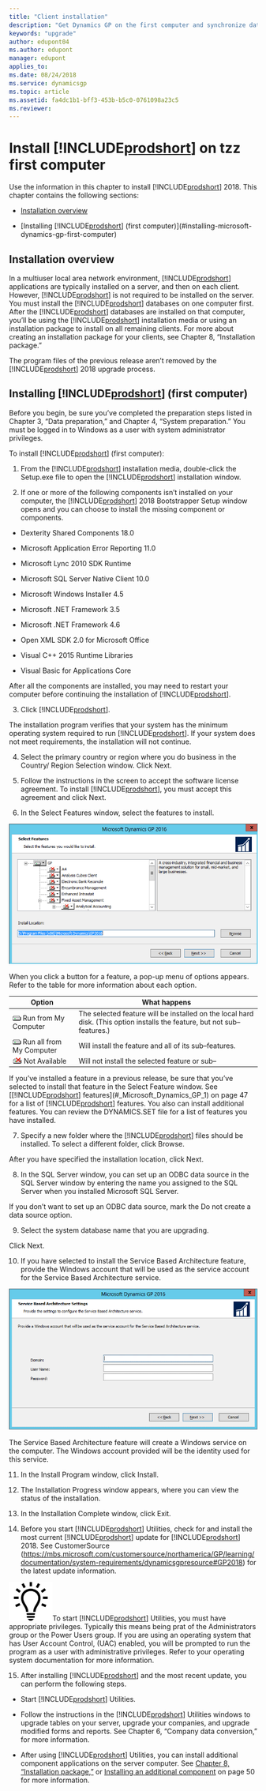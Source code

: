 ```yaml
---
title: "Client installation"
description: "Get Dynamics GP on the first computer and synchronize data with the server."
keywords: "upgrade"
author: edupont04
ms.author: edupont
manager: edupont
applies_to: 
ms.date: 08/24/2018
ms.service: dynamicsgp
ms.topic: article
ms.assetid: fa4dc1b1-bff3-453b-b5c0-0761098a23c5
ms.reviewer: 
---
```

<span id="_Toc498615790" class="anchor"></span>

# Install [!INCLUDE[prodshort](../includes/prodshort.md)] on tzz first computer

Use the information in this chapter to install [!INCLUDE[prodshort](../includes/prodshort.md)] 2018. This chapter contains the following sections:

-   [Installation overview](#installation-overview)  

-   [Installing [!INCLUDE[prodshort](../includes/prodshort.md)] (first computer)](#installing-microsoft-dynamics-gp-first-computer)  

## Installation overview

In a multiuser local area network environment, [!INCLUDE[prodshort](../includes/prodshort.md)] applications are typically installed on a server, and then on each client. However, [!INCLUDE[prodshort](../includes/prodshort.md)] is not required to be installed on the server. You must install the [!INCLUDE[prodshort](../includes/prodshort.md)] databases on one computer first. After the [!INCLUDE[prodshort](../includes/prodshort.md)] databases are installed on that computer, you’ll be using the [!INCLUDE[prodshort](../includes/prodshort.md)] installation media or using an installation package to install on all remaining clients. For more about creating an installation package for your clients, see Chapter 8, “Installation package.”

The program files of the previous release aren’t removed by the [!INCLUDE[prodshort](../includes/prodshort.md)] 2018 upgrade process.

## Installing [!INCLUDE[prodshort](../includes/prodshort.md)] (first computer)

Before you begin, be sure you’ve completed the preparation steps listed in Chapter 3, “Data preparation,” and Chapter 4, “System preparation.” You must be logged in to Windows as a user with system administrator privileges.

To install [!INCLUDE[prodshort](../includes/prodshort.md)] (first computer):

1. From the [!INCLUDE[prodshort](../includes/prodshort.md)] installation media, double-click the Setup.exe file to open the [!INCLUDE[prodshort](../includes/prodshort.md)] installation window.

2. If one or more of the following components isn’t installed on your computer, the [!INCLUDE[prodshort](../includes/prodshort.md)] 2018 Bootstrapper Setup window opens and you can choose to install the missing component or components.

-   Dexterity Shared Components 18.0

-   Microsoft Application Error Reporting 11.0

-   Microsoft Lync 2010 SDK Runtime

-   Microsoft SQL Server Native Client 10.0

-   Microsoft Windows Installer 4.5

-   Microsoft .NET Framework 3.5

-   Microsoft .NET Framework 4.6

-   Open XML SDK 2.0 for Microsoft Office

-   Visual C++ 2015 Runtime Libraries

-   Visual Basic for Applications Core

After all the components are installed, you may need to restart your computer before continuing the installation of [!INCLUDE[prodshort](../includes/prodshort.md)].

3. Click [!INCLUDE[prodshort](../includes/prodshort.md)].

The installation program verifies that your system has the minimum operating system required to run [!INCLUDE[prodshort](../includes/prodshort.md)]. If your system does not meet requirements, the installation will not continue.

4. Select the primary country or region where you do business in the Country/ Region Selection window. Click Next.

5. Follow the instructions in the screen to accept the software license agreement. To install [!INCLUDE[prodshort](../includes/prodshort.md)], you must accept this agreement and click Next.

6. In the Select Features window, select the features to install.

![choose the features to add or remove.](media/add-remove-features.png "Feature selector")  

When you click a button for a feature, a pop-up menu of options appears. Refer to the table for more information about each option.

| Option                                                              | What happens                                                                                                             |
|---------------------------------------------------------------------|--------------------------------------------------------------------------------------------------------------------------|
| ![component icon](media/installed-component.png "Component icon") Run from My Computer                          | The selected feature will be installed on the local hard disk. (This option installs the feature, but not sub–features.) |
| ![component icon](media/installed-component.png "Component icon") Run all from My Computer                      | Will install the feature and all of its sub–features.                                                                    |
| ![component icon](media/not-installed-component.png "Component icon") Not Available | Will not install the selected feature or sub–                                                                            |  

If you’ve installed a feature in a previous release, be sure that you’ve selected to install that feature in the Select Feature window. See [[!INCLUDE[prodshort](../includes/prodshort.md)] features](#_Microsoft_Dynamics_GP_1) on page 47 for a list of [!INCLUDE[prodshort](../includes/prodshort.md)] features. You also can install additional features. You can review the DYNAMICS.SET file for a list of features you have installed.  

7. Specify a new folder where the [!INCLUDE[prodshort](../includes/prodshort.md)] files should be installed. To select a different folder, click Browse.

After you have specified the installation location, click Next.

8. In the SQL Server window, you can set up an ODBC data source in the SQL Server window by entering the name you assigned to the SQL Server when you installed Microsoft SQL Server.

If you don’t want to set up an ODBC data source, mark the Do not create a data source option.

9. Select the system database name that you are upgrading.

Click Next.

10. If you have selected to install the Service Based Architecture feature, provide the Windows account that will be used as the service account for the Service Based Architecture service.

![login screen for service based architecture service.](media/service-based-architecture-login.png "Login screen")  

The Service Based Architecture feature will create a Windows service on the computer. The Windows account provided will be the identity used for this service.

11. In the Install Program window, click Install.

12. The Installation Progress window appears, where you can view the status of the installation.

13. In the Installation Complete window, click Exit.

14. Before you start [!INCLUDE[prodshort](../includes/prodshort.md)] Utilities, check for and install the most current [!INCLUDE[prodshort](../includes/prodshort.md)] update for [!INCLUDE[prodshort](../includes/prodshort.md)] 2018. See CustomerSource (<https://mbs.microsoft.com/customersource/northamerica/GP/learning/documentation/system-requirements/dynamicsgpresource#GP2018>) for the latest update information.

![displays a lightbulb to indication tips and tricks.](media/lightbulb.png "Lightbulb symbol")To start [!INCLUDE[prodshort](../includes/prodshort.md)] Utilities, you must have appropriate privileges. Typically this means being prat of the Administrators group or the Power Users group. If you are using an operating system that has User Account Control, (UAC) enabled, you will be prompted to run the program as a user with administrative privileges. Refer to your operating system documentation for more information.  

15. After installing [!INCLUDE[prodshort](../includes/prodshort.md)] and the most recent update, you can perform the following steps.

-   Start [!INCLUDE[prodshort](../includes/prodshort.md)] Utilities.

-   Follow the instructions in the [!INCLUDE[prodshort](../includes/prodshort.md)] Utilities windows to upgrade tables on your server, upgrade your companies, and upgrade modified forms and reports. See Chapter 6, “Company data conversion,” for more information.

-   After using [!INCLUDE[prodshort](../includes/prodshort.md)] Utilities, you can install additional component applications on the server computer. See [Chapter 8, “Installation package,”](#_Installation_package) or [Installing an additional component](#_Installing_an_additional) on page 50 for more information.  


